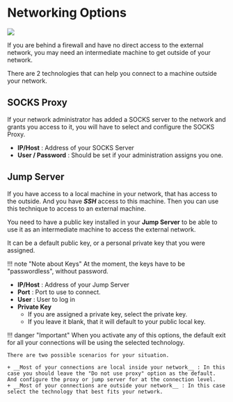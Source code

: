 # Networking Options

![](images/network1.png)

If you are behind a firewall and have no direct access to the external network,
you may need an intermediate machine to get outside of your network.

There are 2 technologies that can help you connect to a machine outside your
network.

## SOCKS Proxy

If your network administrator has added a SOCKS server to the network and grants
you access to it, you will have to select and configure the SOCKS Proxy.

- **IP/Host** : Address of your SOCKS Server
- **User / Password** : Should be set if your administration assigns you one.

## Jump Server

If you have access to a local machine in your network, that has access to the
outside. And you have **_SSH_** access to this machine. Then you can use this
technique to access to an external machine.

You need to have a public key installed in your **Jump Server** to be able to
use it as an intermediate machine to access the external network.

It can be a default public key, or a personal private key that you were
assigned.

!!! note "Note about Keys" At the moment, the keys have to be "passwordless",
without password.

- **IP/Host** : Address of your Jump Server
- **Port** : Port to use to connect.
- **User** : User to log in
- **Private Key**
  - If you are assigned a private key, select the private key.
  - If you leave it blank, that it will default to your public local key.

!!! danger "Important" When you activate any of this options, the default exit
for all your connections will be using the selected technology.

    There are two possible scenarios for your situation.

    + __Most of your connections are local inside your network__ : In this case you should leave the "Do not use proxy" option as the default. And configure the proxy or jump server for at the connection level.
    + __Most of your connections are outside your network__ : In this case select the technology that best fits your network.
